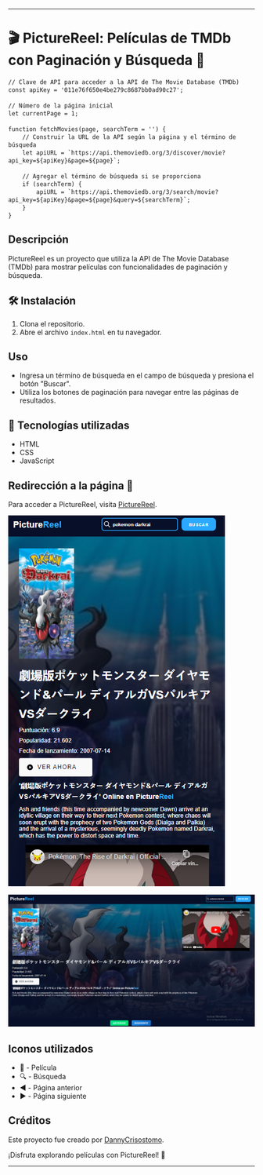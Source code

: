 
---

# 🎬 PictureReel: Películas de TMDb con Paginación y Búsqueda 🎥
```
// Clave de API para acceder a la API de The Movie Database (TMDb)
const apiKey = '011e76f650e4be279c8687bb0ad90c27';

// Número de la página inicial
let currentPage = 1;

function fetchMovies(page, searchTerm = '') {
    // Construir la URL de la API según la página y el término de búsqueda
    let apiURL = `https://api.themoviedb.org/3/discover/movie?api_key=${apiKey}&page=${page}`;

    // Agregar el término de búsqueda si se proporciona
    if (searchTerm) {
        apiURL = `https://api.themoviedb.org/3/search/movie?api_key=${apiKey}&page=${page}&query=${searchTerm}`;
    }
}
```

## Descripción

PictureReel es un proyecto que utiliza la API de The Movie Database (TMDb) para mostrar películas con funcionalidades de paginación y búsqueda.

## 🛠️ Instalación
1. Clona el repositorio.
2. Abre el archivo `index.html` en tu navegador.

## Uso
- Ingresa un término de búsqueda en el campo de búsqueda y presiona el botón "Buscar".
- Utiliza los botones de paginación para navegar entre las páginas de resultados.

## 🚀 Tecnologías utilizadas
- HTML
- CSS
- JavaScript

## Redirección a la página 🔗

Para acceder a PictureReel, visita [PictureReel](https://inquisitive-pony-28778a.netlify.app/).

![Preview en Móvil](https://github.com/DannyCrisostomo/PictureReel/blob/4f5727024fa700623c6b72a04fc406ff00899f18/img/movil.png)

![Preview en Windows](https://github.com/DannyCrisostomo/PictureReel/blob/4f5727024fa700623c6b72a04fc406ff00899f18/img/windows.png)

## Iconos utilizados
- 🎥 - Película
- 🔍 - Búsqueda
- ◀️ - Página anterior
- ▶️ - Página siguiente

## Créditos
Este proyecto fue creado por [DannyCrisostomo](https://github.com/DannyCrisostomo).

¡Disfruta explorando películas con PictureReel! 🍿

---
